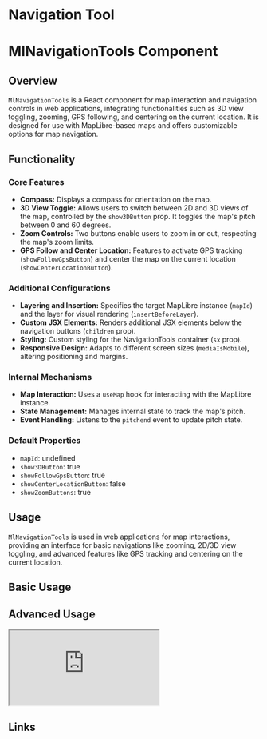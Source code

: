 # Navigation Tool

# MlNavigationTools Component

## Overview
`MlNavigationTools` is a React component for map interaction and navigation controls in web applications, integrating functionalities such as 3D view toggling, zooming, GPS following, and centering on the current location. It is designed for use with MapLibre-based maps and offers customizable options for map navigation.

## Functionality

### Core Features
- **Compass:** Displays a compass for orientation on the map.
- **3D View Toggle:** Allows users to switch between 2D and 3D views of the map, controlled by the `show3DButton` prop. It toggles the map's pitch between 0 and 60 degrees.
- **Zoom Controls:** Two buttons enable users to zoom in or out, respecting the map's zoom limits.
- **GPS Follow and Center Location:** Features to activate GPS tracking (`showFollowGpsButton`) and center the map on the current location (`showCenterLocationButton`).

### Additional Configurations
- **Layering and Insertion:** Specifies the target MapLibre instance (`mapId`) and the layer for visual rendering (`insertBeforeLayer`).
- **Custom JSX Elements:** Renders additional JSX elements below the navigation buttons (`children` prop).
- **Styling:** Custom styling for the NavigationTools container (`sx` prop).
- **Responsive Design:** Adapts to different screen sizes (`mediaIsMobile`), altering positioning and margins.

### Internal Mechanisms
- **Map Interaction:** Uses a `useMap` hook for interacting with the MapLibre instance.
- **State Management:** Manages internal state to track the map's pitch.
- **Event Handling:** Listens to the `pitchend` event to update pitch state.

### Default Properties
- `mapId`: undefined
- `show3DButton`: true
- `showFollowGpsButton`: true
- `showCenterLocationButton`: false
- `showZoomButtons`: true

## Usage
`MlNavigationTools` is used in web applications for map interactions, providing an interface for basic navigations like zooming, 2D/3D view toggling, and advanced features like GPS tracking and centering on the current location.


## Basic Usage


## Advanced Usage

<iframe
  id="iframe--core-maplibremap--style-change-config"
  title="Style Change Config"
  src="https://mapcomponents.github.io/react-map-components-maplibre/iframe.html?viewMode=story&amp;id=mapcomponents-mlnavigationtools--custom-button"
  allowfullscreen=""
  loading="lazy"
  style={{ width: "100%", height: "500px", border: "0px none" }}
></iframe>

## Links